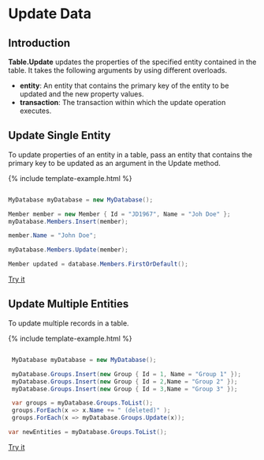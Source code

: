 # Update Data

## Introduction

**Table.Update** updates the properties of the specified entity contained in the table. It takes the following arguments by using different overloads.

 - **entity**: An entity that contains the primary key of the entity to be updated and the new property values.
 - **transaction**: The transaction within which the update operation executes.

## Update Single Entity

To update properties of an entity in a table, pass an entity that contains the primary key to be updated as an argument in the Update method.

{% include template-example.html %} 
```csharp

MyDatabase myDatabase = new MyDatabase();

Member member = new Member { Id = "JD1967", Name = "Joh Doe" };
myDatabase.Members.Insert(member);

member.Name = "John Doe";

myDatabase.Members.Update(member);

Member updated = database.Members.FirstOrDefault();

```
[Try it](https://dotnetfiddle.net/PVU58y)

## Update Multiple Entities

To update multiple records in a table.

{% include template-example.html %} 
```csharp

 MyDatabase myDatabase = new MyDatabase();

 myDatabase.Groups.Insert(new Group { Id = 1, Name = "Group 1" });
 myDatabase.Groups.Insert(new Group { Id = 2,Name = "Group 2" });
 myDatabase.Groups.Insert(new Group { Id = 3,Name = "Group 3" });

 var groups = myDatabase.Groups.ToList();
 groups.ForEach(x => x.Name += " (deleted)" );
 groups.ForEach(x => myDatabase.Groups.Update(x));

var newEntities = myDatabase.Groups.ToList();

```
[Try it](https://dotnetfiddle.net/ImQTZ5)



